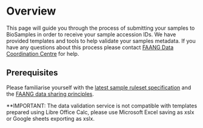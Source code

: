 # Overview
This page will guide you through the process of submitting your samples to 
BioSamples in order to receive your sample accession IDs.  We have provided 
templates and tools to help validate your samples metadata.  If you have any 
questions about this process please contact [FAANG Data Coordination Centre](
mailto:faang-dcc@ebi.ac.uk) for 
help.

## Prerequisites
Please familiarise yourself with the [latest sample ruleset specification](
https://data.faang.org/ruleset/samples#standard) and 
the [FAANG data sharing principles](http://www.faang.org/data-share-principle).

**IMPORTANT: The data validation service is not compatible with templates 
prepared using Libre Office Calc, please use Microsoft Excel saving as xslx 
or Google sheets exporting as xslx.